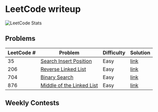 # LeetCode writeup

![LeetCode Stats](https://leetcard.jacoblin.cool/Offliner?theme=light&ext=activity)

## Problems
| LeetCode # | Problem                                                                                                              | Difficulty | Solution                                                                          |
| ---------- | -------------------------------------------------------------------------------------------------------------------- | ---------- | --------------------------------------------------------------------------------- |
| 35         | <a href="https://leetcode.com/problems/search-insert-position/" target="_blank">Search Insert Position</a>           | Easy       | [link](./problems/35_search_insert_position/35_search_insert_position.md)         |
| 206        | <a href="https://leetcode.com/problems/reverse-linked-list/" target="_blank">Reverse Linked List</a>                 | Easy       | [link](./problems/206_reverse_linked_list/206_reverse_linked_list.md)             |
| 704        | <a href="https://leetcode.com/problems/binary-search/" target="_blank">Binary Search</a>                             | Easy       | [link](./problems/704_binary_search/binary_search.md)                             |
| 876        | <a href="https://leetcode.com/problems/middle-of-the-linked-list/" target="_blank">Middle of the Linked List<br></a> | Easy       | [link](./problems/876_middle_of_the_linked_list/876_middle_of_the_linked_list.md) |

## Weekly Contests